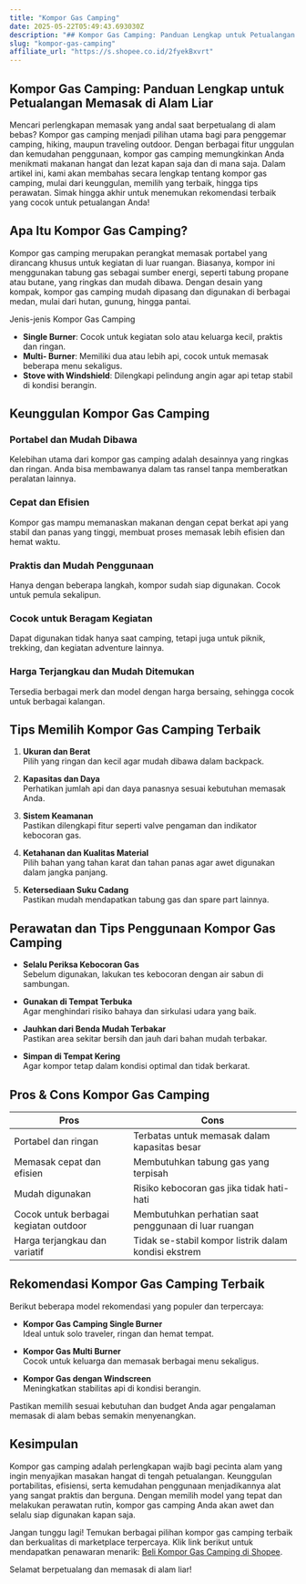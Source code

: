 ```yaml
---
title: "Kompor Gas Camping"
date: 2025-05-22T05:49:43.693030Z
description: "## Kompor Gas Camping: Panduan Lengkap untuk Petualangan Memasak di Alam Liar..."
slug: "kompor-gas-camping"
affiliate_url: "https://s.shopee.co.id/2fyekBxvrt"
---
```

## Kompor Gas Camping: Panduan Lengkap untuk Petualangan Memasak di Alam Liar

Mencari perlengkapan memasak yang andal saat berpetualang di alam bebas? Kompor gas camping menjadi pilihan utama bagi para penggemar camping, hiking, maupun traveling outdoor. Dengan berbagai fitur unggulan dan kemudahan penggunaan, kompor gas camping memungkinkan Anda menikmati makanan hangat dan lezat kapan saja dan di mana saja. Dalam artikel ini, kami akan membahas secara lengkap tentang kompor gas camping, mulai dari keunggulan, memilih yang terbaik, hingga tips perawatan. Simak hingga akhir untuk menemukan rekomendasi terbaik yang cocok untuk petualangan Anda!

## Apa Itu Kompor Gas Camping?

Kompor gas camping merupakan perangkat memasak portabel yang dirancang khusus untuk kegiatan di luar ruangan. Biasanya, kompor ini menggunakan tabung gas sebagai sumber energi, seperti tabung propane atau butane, yang ringkas dan mudah dibawa. Dengan desain yang kompak, kompor gas camping mudah dipasang dan digunakan di berbagai medan, mulai dari hutan, gunung, hingga pantai.

Jenis-jenis Kompor Gas Camping
- **Single Burner**: Cocok untuk kegiatan solo atau keluarga kecil, praktis dan ringan.
- **Multi- Burner**: Memiliki dua atau lebih api, cocok untuk memasak beberapa menu sekaligus.
- **Stove with Windshield**: Dilengkapi pelindung angin agar api tetap stabil di kondisi berangin.

## Keunggulan Kompor Gas Camping

### Portabel dan Mudah Dibawa
Kelebihan utama dari kompor gas camping adalah desainnya yang ringkas dan ringan. Anda bisa membawanya dalam tas ransel tanpa memberatkan peralatan lainnya.

### Cepat dan Efisien
Kompor gas mampu memanaskan makanan dengan cepat berkat api yang stabil dan panas yang tinggi, membuat proses memasak lebih efisien dan hemat waktu.

### Praktis dan Mudah Penggunaan
Hanya dengan beberapa langkah, kompor sudah siap digunakan. Cocok untuk pemula sekalipun.

### Cocok untuk Beragam Kegiatan
Dapat digunakan tidak hanya saat camping, tetapi juga untuk piknik, trekking, dan kegiatan adventure lainnya.

### Harga Terjangkau dan Mudah Ditemukan
Tersedia berbagai merk dan model dengan harga bersaing, sehingga cocok untuk berbagai kalangan.

## Tips Memilih Kompor Gas Camping Terbaik

1. **Ukuran dan Berat**  
Pilih yang ringan dan kecil agar mudah dibawa dalam backpack.

2. **Kapasitas dan Daya**  
Perhatikan jumlah api dan daya panasnya sesuai kebutuhan memasak Anda.

3. **Sistem Keamanan**  
Pastikan dilengkapi fitur seperti valve pengaman dan indikator kebocoran gas.

4. **Ketahanan dan Kualitas Material**  
Pilih bahan yang tahan karat dan tahan panas agar awet digunakan dalam jangka panjang.

5. **Ketersediaan Suku Cadang**  
Pastikan mudah mendapatkan tabung gas dan spare part lainnya.

## Perawatan dan Tips Penggunaan Kompor Gas Camping

- **Selalu Periksa Kebocoran Gas**  
Sebelum digunakan, lakukan tes kebocoran dengan air sabun di sambungan.

- **Gunakan di Tempat Terbuka**  
Agar menghindari risiko bahaya dan sirkulasi udara yang baik.

- **Jauhkan dari Benda Mudah Terbakar**  
Pastikan area sekitar bersih dan jauh dari bahan mudah terbakar.

- **Simpan di Tempat Kering**  
Agar kompor tetap dalam kondisi optimal dan tidak berkarat.

## Pros & Cons Kompor Gas Camping

| **Pros**                                | **Cons**                            |
|----------------------------------------|-----------------------------------|
| Portabel dan ringan                   | Terbatas untuk memasak dalam kapasitas besar |
| Memasak cepat dan efisien             | Membutuhkan tabung gas yang terpisah |
| Mudah digunakan                        | Risiko kebocoran gas jika tidak hati-hati |
| Cocok untuk berbagai kegiatan outdoor | Membutuhkan perhatian saat penggunaan di luar ruangan |
| Harga terjangkau dan variatif         | Tidak se-stabil kompor listrik dalam kondisi ekstrem |

## Rekomendasi Kompor Gas Camping Terbaik

Berikut beberapa model rekomendasi yang populer dan terpercaya:

- **Kompor Gas Camping Single Burner**  
Ideal untuk solo traveler, ringan dan hemat tempat.

- **Kompor Gas Multi Burner**  
Cocok untuk keluarga dan memasak berbagai menu sekaligus.

- **Kompor Gas dengan Windscreen**  
Meningkatkan stabilitas api di kondisi berangin.

Pastikan memilih sesuai kebutuhan dan budget Anda agar pengalaman memasak di alam bebas semakin menyenangkan.

## Kesimpulan

Kompor gas camping adalah perlengkapan wajib bagi pecinta alam yang ingin menyajikan masakan hangat di tengah petualangan. Keunggulan portabilitas, efisiensi, serta kemudahan penggunaan menjadikannya alat yang sangat praktis dan berguna. Dengan memilih model yang tepat dan melakukan perawatan rutin, kompor gas camping Anda akan awet dan selalu siap digunakan kapan saja.

Jangan tunggu lagi! Temukan berbagai pilihan kompor gas camping terbaik dan berkualitas di marketplace terpercaya. Klik link berikut untuk mendapatkan penawaran menarik: [Beli Kompor Gas Camping di Shopee](https://s.shopee.co.id/2fyekBxvrt).

Selamat berpetualang dan memasak di alam liar!